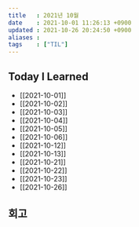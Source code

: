 ```yaml
---
title   : 2021년 10월 
date    : 2021-10-01 11:26:13 +0900
updated : 2021-10-26 20:24:50 +0900
aliases : 
tags    : ["TIL"]
---
```

## Today I Learned
- [[2021-10-01]]
- [[2021-10-02]]
- [[2021-10-03]]
- [[2021-10-04]]
- [[2021-10-05]]
- [[2021-10-06]]
- [[2021-10-12]]
- [[2021-10-13]]
- [[2021-10-21]]
- [[2021-10-22]]
- [[2021-10-23]]
- [[2021-10-26]]
 
## 회고
